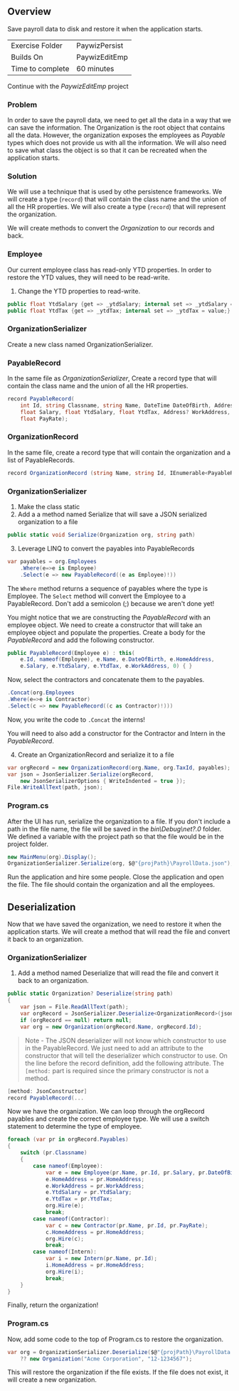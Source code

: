 ## Overview
Save payroll data to disk and restore it when the application starts.

| | |
| --------- | --------------------------- |
| Exercise Folder | PaywizPersist |
| Builds On | PaywizEditEmp |
| Time to complete | 60 minutes

Continue with the *PaywizEditEmp* project

### Problem
In order to save the payroll data, we need to get all the data in a way that we can save the information.  The Organization is the root object that contains all the data.  However, the organization exposes the employees as *Payable* types which does not provide us with all the information.  We will also need to save what class the object is so that it can be recreated when the application starts.

### Solution
We will use a technique that is used by othe persistence frameworks.  We will create a type (`record`) that will contain the class name and the union of all the HR properties.  We will also create a type (`record`) that will represent the organization.

We will create methods to convert the *Organization* to our records and back.

### Employee
Our current employee class has read-only YTD properties.  In order to restore the YTD values, they will need to be read-write.  

1. Change the YTD properties to read-write.

```csharp
public float YtdSalary {get => _ytdSalary; internal set => _ytdSalary = value;}
public float YtdTax {get => _ytdTax; internal set => _ytdTax = value;}
```

### OrganizationSerializer
Create a new class named OrganizationSerializer.

### PayableRecord
In the same file as *OrganizationSerializer*, Create a record type that will contain the class name and the union of all the HR properties.

```csharp
record PayableRecord(
    int Id, string Classname, string Name, DateTime DateOfBirth, Address? HomeAddress, // HR
    float Salary, float YtdSalary, float YtdTax, Address? WorkAddress, // Employee
    float PayRate);
```

### OrganizationRecord
In the same file, create a record type that will contain the organization and a list of PayableRecords.

```csharp
record OrganizationRecord (string Name, string Id, IEnumerable<PayableRecord> Payables);
```

### OrganizationSerializer
1. Make the class static
2. Add a a method named Serialize that will save a JSON serialized organization to a file

```csharp
public static void Serialize(Organization org, string path)
```

3. Leverage LINQ to convert the payables into PayableRecords

```csharp
var payables = org.Employees
    .Where(e=>e is Employee)
    .Select(e => new PayableRecord((e as Employee)!))
```
The `Where` method returns a sequence of payables where the type is Employee.  The `Select` method will convert the Employee to a PayableRecord.
Don't add a semicolon (;) because we aren't done yet!

You might notice that we are constructing the *PayableRecord* with an employee object.  We need to create a constructor that will take an employee object and populate the properties.  Create a body for the *PayableRecord* and add the following constructor.

```csharp
public PayableRecord(Employee e) : this(
    e.Id, nameof(Employee), e.Name, e.DateOfBirth, e.HomeAddress,
    e.Salary, e.YtdSalary, e.YtdTax, e.WorkAddress, 0) { }
```

Now, select the contractors and concatenate them to the payables.

```csharp
.Concat(org.Employees
.Where(e=>e is Contractor)
.Select(c => new PayableRecord((c as Contractor)!)))
```     
Now, you write the code to `.Concat` the interns!

You will need to also add a constructor for the Contractor and Intern in the *PayableRecord*.

4. Create an OrganizationRecord and serialize it to a file

```csharp
var orgRecord = new OrganizationRecord(org.Name, org.TaxId, payables);
var json = JsonSerializer.Serialize(orgRecord, 
    new JsonSerializerOptions { WriteIndented = true });
File.WriteAllText(path, json);
```

### Program.cs
After the UI has run, serialize the organization to a file.
If you don't include a path in the file name, the file will be saved in the *bin\Debug\net?.0* folder.  We defined a variable with the project path so that the file would be in the project folder.

```csharp
new MainMenu(org).Display();
OrganizationSerializer.Serialize(org, $@"{projPath}\PayrollData.json");
```

Run the application and hire some people.  Close the application and open the file.  The file should contain the organization and all the employees.

## Deserialization
Now that we have saved the organization, we need to restore it when the application starts.  We will create a method that will read the file and convert it back to an organization.

### OrganizationSerializer
1. Add a method named Deserialize that will read the file and convert it back to an organization.

```csharp
public static Organization? Deserialize(string path)
{
    var json = File.ReadAllText(path);
    var orgRecord = JsonSerializer.Deserialize<OrganizationRecord>(json);
    if (orgRecord == null) return null;
    var org = new Organization(orgRecord.Name, orgRecord.Id);
```

> Note - The JSON deserializer will not know which constructor to use in the PayableRecord.  We just need to add an attribute to the constructor that will tell the deserializer which constructor to use.  On the line before the record definition, add the following attribute.  The `[method:` part is required since the primary constructor is not a method.

```csharp
[method: JsonConstructor]
record PayableRecord(...
```

Now we have the organization.  We can loop through the orgRecord payables and create the correct employee type. We will use a switch statement to determine the type of employee.

```csharp
foreach (var pr in orgRecord.Payables)
{
    switch (pr.Classname)
    {
        case nameof(Employee):
            var e = new Employee(pr.Name, pr.Id, pr.Salary, pr.DateOfBirth);
            e.HomeAddress = pr.HomeAddress;
            e.WorkAddress = pr.WorkAddress;
            e.YtdSalary = pr.YtdSalary;
            e.YtdTax = pr.YtdTax;
            org.Hire(e);
            break;
        case nameof(Contractor):
            var c = new Contractor(pr.Name, pr.Id, pr.PayRate);
            c.HomeAddress = pr.HomeAddress;
            org.Hire(c);
            break;
        case nameof(Intern):
            var i = new Intern(pr.Name, pr.Id);
            i.HomeAddress = pr.HomeAddress;
            org.Hire(i);
            break;
    }
}
```

Finally, return the organization!

### Program.cs
Now, add some code to the top of Program.cs to restore the organization.

```csharp
var org = OrganizationSerializer.Deserialize($@"{projPath}\PayrollData.json")
    ?? new Organization("Acme Corporation", "12-1234567");
```

This will restore the organization if the file exists.  If the file does not exist, it will create a new organization.
